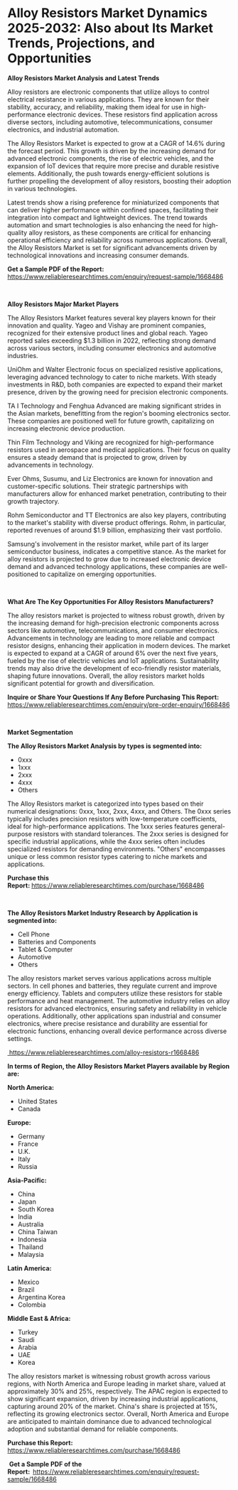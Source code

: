 <p><h1>Alloy Resistors Market Dynamics 2025-2032: Also about Its Market Trends, Projections, and Opportunities</h1></p><p><strong>Alloy Resistors Market Analysis and Latest Trends</strong></p>
<p><p>Alloy resistors are electronic components that utilize alloys to control electrical resistance in various applications. They are known for their stability, accuracy, and reliability, making them ideal for use in high-performance electronic devices. These resistors find application across diverse sectors, including automotive, telecommunications, consumer electronics, and industrial automation.</p><p>The Alloy Resistors Market is expected to grow at a CAGR of 14.6% during the forecast period. This growth is driven by the increasing demand for advanced electronic components, the rise of electric vehicles, and the expansion of IoT devices that require more precise and durable resistive elements. Additionally, the push towards energy-efficient solutions is further propelling the development of alloy resistors, boosting their adoption in various technologies. </p><p>Latest trends show a rising preference for miniaturized components that can deliver higher performance within confined spaces, facilitating their integration into compact and lightweight devices. The trend towards automation and smart technologies is also enhancing the need for high-quality alloy resistors, as these components are critical for enhancing operational efficiency and reliability across numerous applications. Overall, the Alloy Resistors Market is set for significant advancements driven by technological innovations and increasing consumer demands.</p></p>
<p><strong>Get a Sample PDF of the Report:&nbsp;</strong> <a href="https://www.reliableresearchtimes.com/enquiry/request-sample/1668486?utm_campaign=3197&utm_medium=2&utm_source=Github&utm_content=ia&utm_term=15042025&utm_id=alloy-resistors">https://www.reliableresearchtimes.com/enquiry/request-sample/1668486</a></p>
<p>&nbsp;</p>
<p><strong>Alloy Resistors Major Market Players</strong></p>
<p><p>The Alloy Resistors Market features several key players known for their innovation and quality. Yageo and Vishay are prominent companies, recognized for their extensive product lines and global reach. Yageo reported sales exceeding $1.3 billion in 2022, reflecting strong demand across various sectors, including consumer electronics and automotive industries.</p><p>UniOhm and Walter Electronic focus on specialized resistive applications, leveraging advanced technology to cater to niche markets. With steady investments in R&D, both companies are expected to expand their market presence, driven by the growing need for precision electronic components.</p><p>TA I Technology and Fenghua Advanced are making significant strides in the Asian markets, benefitting from the region's booming electronics sector. These companies are positioned well for future growth, capitalizing on increasing electronic device production.</p><p>Thin Film Technology and Viking are recognized for high-performance resistors used in aerospace and medical applications. Their focus on quality ensures a steady demand that is projected to grow, driven by advancements in technology.</p><p>Ever Ohms, Susumu, and Liz Electronics are known for innovation and customer-specific solutions. Their strategic partnerships with manufacturers allow for enhanced market penetration, contributing to their growth trajectory.</p><p>Rohm Semiconductor and TT Electronics are also key players, contributing to the market's stability with diverse product offerings. Rohm, in particular, reported revenues of around $1.9 billion, emphasizing their vast portfolio.</p><p>Samsung's involvement in the resistor market, while part of its larger semiconductor business, indicates a competitive stance. As the market for alloy resistors is projected to grow due to increased electronic device demand and advanced technology applications, these companies are well-positioned to capitalize on emerging opportunities.</p></p>
<p>&nbsp;</p>
<p><strong>What Are The Key Opportunities For Alloy Resistors Manufacturers?</strong></p>
<p><p>The alloy resistors market is projected to witness robust growth, driven by the increasing demand for high-precision electronic components across sectors like automotive, telecommunications, and consumer electronics. Advancements in technology are leading to more reliable and compact resistor designs, enhancing their application in modern devices. The market is expected to expand at a CAGR of around 6% over the next five years, fueled by the rise of electric vehicles and IoT applications. Sustainability trends may also drive the development of eco-friendly resistor materials, shaping future innovations. Overall, the alloy resistors market holds significant potential for growth and diversification.</p></p>
<p><strong>Inquire or Share Your Questions If Any Before Purchasing This Report:</strong> <a href="https://www.reliableresearchtimes.com/enquiry/pre-order-enquiry/1668486?utm_campaign=3197&utm_medium=2&utm_source=Github&utm_content=ia&utm_term=15042025&utm_id=alloy-resistors">https://www.reliableresearchtimes.com/enquiry/pre-order-enquiry/1668486</a></p>
<p>&nbsp;</p>
<p><strong>Market Segmentation</strong></p>
<p><strong>The Alloy Resistors Market Analysis by types is segmented into:</strong></p>
<p><ul><li>0xxx</li><li>1xxx</li><li>2xxx</li><li>4xxx</li><li>Others</li></ul></p>
<p><p>The Alloy Resistors market is categorized into types based on their numerical designations: 0xxx, 1xxx, 2xxx, 4xxx, and Others. The 0xxx series typically includes precision resistors with low-temperature coefficients, ideal for high-performance applications. The 1xxx series features general-purpose resistors with standard tolerances. The 2xxx series is designed for specific industrial applications, while the 4xxx series often includes specialized resistors for demanding environments. "Others" encompasses unique or less common resistor types catering to niche markets and applications.</p></p>
<p><strong>Purchase this Report:&nbsp;</strong><a href="https://www.reliableresearchtimes.com/purchase/1668486?utm_campaign=3197&utm_medium=2&utm_source=Github&utm_content=ia&utm_term=15042025&utm_id=alloy-resistors">https://www.reliableresearchtimes.com/purchase/1668486</a></p>
<p>&nbsp;</p>
<p><strong>The Alloy Resistors Market Industry Research by Application is segmented into:</strong></p>
<p><ul><li>Cell Phone</li><li>Batteries and Components</li><li>Tablet & Computer</li><li>Automotive</li><li>Others</li></ul></p>
<p><p>The alloy resistors market serves various applications across multiple sectors. In cell phones and batteries, they regulate current and improve energy efficiency. Tablets and computers utilize these resistors for stable performance and heat management. The automotive industry relies on alloy resistors for advanced electronics, ensuring safety and reliability in vehicle operations. Additionally, other applications span industrial and consumer electronics, where precise resistance and durability are essential for electronic functions, enhancing overall device performance across diverse settings.</p></p>
<p><a href="https://www.reliableresearchtimes.com/alloy-resistors-r1668486?utm_campaign=3197&utm_medium=2&utm_source=Github&utm_content=ia&utm_term=15042025&utm_id=alloy-resistors">&nbsp;https://www.reliableresearchtimes.com/alloy-resistors-r1668486</a></p>
<p><strong>In terms of Region, the Alloy Resistors Market Players available by Region are:</strong></p>
<p>
    <p> <strong> North America: </strong>
        <ul>
            <li>United States</li>
            <li>Canada</li>
        </ul>
        </p> 
    <p> <strong> Europe: </strong>
        <ul>
            <li>Germany</li>
            <li>France</li>
            <li>U.K.</li>
            <li>Italy</li>
            <li>Russia</li>
        </ul>
        </p> 
    <p> <strong> Asia-Pacific: </strong>
        <ul>
            <li>China</li>
            <li>Japan</li>
            <li>South Korea</li>
            <li>India</li>
            <li>Australia</li>
            <li>China Taiwan</li>
            <li>Indonesia</li>
            <li>Thailand</li>
            <li>Malaysia</li>
        </ul>
        </p> 
    <p> <strong> Latin America: </strong>
        <ul>
            <li>Mexico</li>
            <li>Brazil</li>
            <li>Argentina Korea</li>
            <li>Colombia</li>
        </ul>
        </p> 
    <p> <strong> Middle East & Africa: </strong>
        <ul>
            <li>Turkey</li>
            <li>Saudi</li>
            <li>Arabia</li>
            <li>UAE</li>
            <li>Korea</li>
        </ul>
    </p>
    </p>
<p><p>The alloy resistors market is witnessing robust growth across various regions, with North America and Europe leading in market share, valued at approximately 30% and 25%, respectively. The APAC region is expected to show significant expansion, driven by increasing industrial applications, capturing around 20% of the market. China's share is projected at 15%, reflecting its growing electronics sector. Overall, North America and Europe are anticipated to maintain dominance due to advanced technological adoption and substantial demand for reliable components.</p></p>
<p><strong>Purchase this Report: </strong><a href="https://www.reliableresearchtimes.com/purchase/1668486?utm_campaign=3197&utm_medium=2&utm_source=Github&utm_content=ia&utm_term=15042025&utm_id=alloy-resistors">https://www.reliableresearchtimes.com/purchase/1668486</a></p>
<p>&nbsp;<strong>Get a Sample PDF of the Report:&nbsp;&nbsp;</strong><a href="https://www.reliableresearchtimes.com/enquiry/request-sample/1668486?utm_campaign=3197&utm_medium=2&utm_source=Github&utm_content=ia&utm_term=15042025&utm_id=alloy-resistors">https://www.reliableresearchtimes.com/enquiry/request-sample/1668486</a></p>
<p><strong></strong></p>
<p><p></p><p></p><p></p></p>